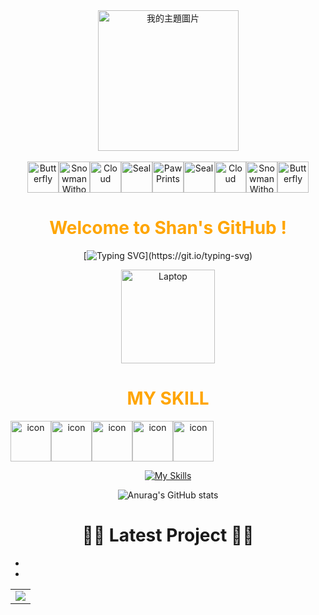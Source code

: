 <div align="center">

  <!-- Knock Code Pictures -->
  <picture>
     <img src="https://cdn.jsdelivr.net/gh/lin20031018/my-github-profile/assets/images/IMG_1245.jpeg" alt="我的主題圖片" height="225px" />
  </picture>

  <!-- for beauty -->
  <div>&nbsp;</div>




<!-- Dynamic Emojis -->
<div style="display: flex; justify-content: center; align-items: center;">
  <img src="https://raw.githubusercontent.com/Tarikul-Islam-Anik/Telegram-Animated-Emojis/main/Animals%20and%20Nature/Butterfly.webp" alt="Butterfly" width="50" height="50" />
  <img src="https://raw.githubusercontent.com/Tarikul-Islam-Anik/Telegram-Animated-Emojis/main/Animals%20and%20Nature/Snowman%20Without%20Snow.webp" alt="Snowman Without Snow" width="50" height="50" />
  <img src="https://raw.githubusercontent.com/Tarikul-Islam-Anik/Telegram-Animated-Emojis/main/Animals%20and%20Nature/Cloud.webp" alt="Cloud" width="50" height="50" />
  <img src="https://raw.githubusercontent.com/Tarikul-Islam-Anik/Telegram-Animated-Emojis/main/Animals%20and%20Nature/Seal.webp" alt="Seal" width="50" height="50" />
  <img src="https://raw.githubusercontent.com/Tarikul-Islam-Anik/Telegram-Animated-Emojis/main/Animals%20and%20Nature/Paw%20Prints.webp" alt="Paw Prints" width="50" height="50" />
  <img src="https://raw.githubusercontent.com/Tarikul-Islam-Anik/Telegram-Animated-Emojis/main/Animals%20and%20Nature/Seal.webp" alt="Seal" width="50" height="50" />
  <img src="https://raw.githubusercontent.com/Tarikul-Islam-Anik/Telegram-Animated-Emojis/main/Animals%20and%20Nature/Cloud.webp" alt="Cloud" width="50" height="50" />
  <img src="https://raw.githubusercontent.com/Tarikul-Islam-Anik/Telegram-Animated-Emojis/main/Animals%20and%20Nature/Snowman%20Without%20Snow.webp" alt="Snowman Without Snow" width="50" height="50" />
  <img src="https://raw.githubusercontent.com/Tarikul-Islam-Anik/Telegram-Animated-Emojis/main/Animals%20and%20Nature/Butterfly.webp" alt="Butterfly" width="50" height="50" />
</div>


<!-- Welcome words -->
<h1 style="color: #FFA500;">Welcome to Shan's GitHub ! </h1>




[![Typing SVG](https://readme-typing-svg.demolab.com?font=Fira+Code&pause=1000&width=435&lines=I+am+shan%2Cmajor+is+IM%2Cstudy+in+CYCU.)](https://git.io/typing-svg)




<div>
  <img src="https://raw.githubusercontent.com/Tarikul-Islam-Anik/Telegram-Animated-Emojis/main/Objects/Laptop.webp" alt="Laptop" width="150" height="150" />
</div>



<h1 style="color: #FFA500;">MY SKILL </h1>


<!-- Dynamic Skills Logo -->
<div style="display: flex; align-items: flex-start;"><img src="https://techstack-generator.vercel.app/mysql-icon.svg" alt="icon" width="65" height="65" /><img src="https://techstack-generator.vercel.app/python-icon.svg" alt="icon" width="65" height="65" /><img src="https://techstack-generator.vercel.app/github-icon.svg" alt="icon" width="65" height="65" /><img src="https://techstack-generator.vercel.app/docker-icon.svg" alt="icon" width="65" height="65" /><img src="https://techstack-generator.vercel.app/java-icon.svg" alt="icon" width="65" height="65" /></div>














<!-- Skills Emoji -->
[![My Skills](https://skillicons.dev/icons?i=androidstudio,azure,css,dart,docker,dotnet,firebase,flask,flutter,github,html,java,js,latex,mysql,opencv,py,r,visualstudio,vscode,gcp&theme=dark&perline=7)](https://skillicons.dev)







<!-- Stats Card -->
![Anurag's GitHub stats](https://github-readme-stats.vercel.app/api?username=lin20031018\&rank_icon=github)



<!-- Blogs List -->
# 👩‍💻 Latest Project 👩‍💻
<!-- BLOG-POST-LIST:START -->
- 
- 
<!-- BLOG-POST-LIST:END -->






<!-- GitHub Activity Graph GitHub 活动图 -->
<table>
  <tr>
    <td>
      <picture>
        <source media="(prefers-color-scheme: light)" srcset="https://github-readme-activity-graph.vercel.app/graph?username=lin20031018&theme=xcode" />
        <img src="https://github-readme-activity-graph.vercel.app/graph?username=lin20031018&theme=xcode" />
      </picture>
  </tr>
</table>







